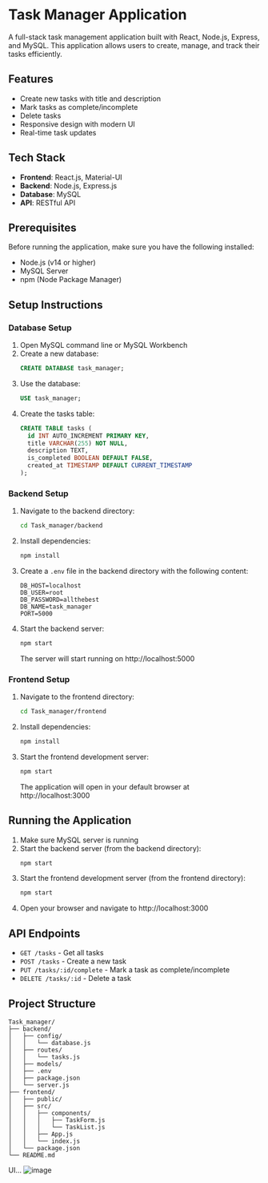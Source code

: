 # Task Manager Application

A full-stack task management application built with React, Node.js, Express, and MySQL. This application allows users to create, manage, and track their tasks efficiently.

## Features

- Create new tasks with title and description
- Mark tasks as complete/incomplete
- Delete tasks
- Responsive design with modern UI
- Real-time task updates

## Tech Stack

- **Frontend**: React.js, Material-UI
- **Backend**: Node.js, Express.js
- **Database**: MySQL
- **API**: RESTful API

## Prerequisites

Before running the application, make sure you have the following installed:

- Node.js (v14 or higher)
- MySQL Server
- npm (Node Package Manager)

## Setup Instructions

### Database Setup

1. Open MySQL command line or MySQL Workbench
2. Create a new database:
   ```sql
   CREATE DATABASE task_manager;
   ```
3. Use the database:
   ```sql
   USE task_manager;
   ```
4. Create the tasks table:
   ```sql
   CREATE TABLE tasks (
     id INT AUTO_INCREMENT PRIMARY KEY,
     title VARCHAR(255) NOT NULL,
     description TEXT,
     is_completed BOOLEAN DEFAULT FALSE,
     created_at TIMESTAMP DEFAULT CURRENT_TIMESTAMP
   );
   ```

### Backend Setup

1. Navigate to the backend directory:

   ```bash
   cd Task_manager/backend
   ```

2. Install dependencies:

   ```bash
   npm install
   ```

3. Create a `.env` file in the backend directory with the following content:

   ```
   DB_HOST=localhost
   DB_USER=root
   DB_PASSWORD=allthebest
   DB_NAME=task_manager
   PORT=5000
   ```

4. Start the backend server:
   ```bash
   npm start
   ```
   The server will start running on http://localhost:5000

### Frontend Setup

1. Navigate to the frontend directory:

   ```bash
   cd Task_manager/frontend
   ```

2. Install dependencies:

   ```bash
   npm install
   ```

3. Start the frontend development server:
   ```bash
   npm start
   ```
   The application will open in your default browser at http://localhost:3000

## Running the Application

1. Make sure MySQL server is running
2. Start the backend server (from the backend directory):
   ```bash
   npm start
   ```
3. Start the frontend development server (from the frontend directory):
   ```bash
   npm start
   ```
4. Open your browser and navigate to http://localhost:3000

## API Endpoints

- `GET /tasks` - Get all tasks
- `POST /tasks` - Create a new task
- `PUT /tasks/:id/complete` - Mark a task as complete/incomplete
- `DELETE /tasks/:id` - Delete a task

## Project Structure

```
Task_manager/
├── backend/
│   ├── config/
│   │   └── database.js
│   ├── routes/
│   │   └── tasks.js
│   ├── models/
│   ├── .env
│   ├── package.json
│   └── server.js
├── frontend/
│   ├── public/
│   ├── src/
│   │   ├── components/
│   │   │   ├── TaskForm.js
│   │   │   └── TaskList.js
│   │   ├── App.js
│   │   └── index.js
│   └── package.json
└── README.md
```
UI...
![image](https://github.com/user-attachments/assets/acd80369-177e-4017-a0c0-fee5ca3b69d8)


